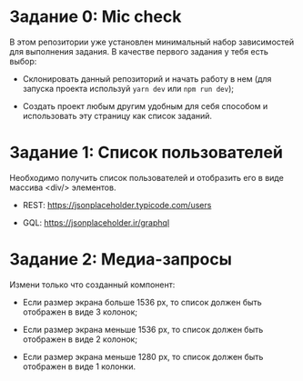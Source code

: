 # Задание 0: Mic check

В этом репозитории уже установлен минимальный набор зависимостей для выполнения задания. В качестве первого задания у тебя есть выбор:

- Склонировать данный репозиторий и начать работу в нем (для запуска проекта используй `yarn dev` или `npm run dev`);

- Создать проект любым другим удобным для себя способом и использовать эту страницу как список заданий.

# Задание 1: Список пользователей

Необходимо получить список пользователей и отобразить его в виде массива &lt;div/&gt; элементов.

- REST: https://jsonplaceholder.typicode.com/users

- GQL: https://jsonplaceholder.ir/graphql


# Задание 2: Медиа-запросы

Измени только что созданный компонент:

- Если размер экрана больше 1536 px, то список должен быть отображен в виде 3 колонок;

- Если размер экрана меньше 1536 px, то список должен быть отображен в виде 2 колонок;

- Если размер экрана меньше 1280 px, то список должен быть отображен в виде 1 колонки.